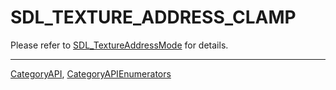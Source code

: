 # SDL_TEXTURE_ADDRESS_CLAMP

Please refer to [SDL_TextureAddressMode](SDL_TextureAddressMode) for details.

----
[CategoryAPI](CategoryAPI), [CategoryAPIEnumerators](CategoryAPIEnumerators)

